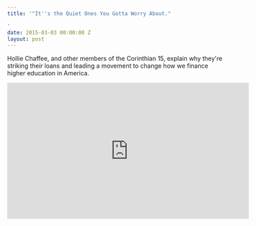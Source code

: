 ```yaml
---
title: '"It''s the Quiet Ones You Gotta Worry About."

'
date: 2015-03-03 00:00:00 Z
layout: post
---
```


Hollie Chaffee, and other members of the Corinthian 15, explain why they're striking their loans and leading a movement to change how we finance higher education in America. 

<iframe width="560" height="315" src="https://www.youtube.com/embed/xNd3yxopCio" frameborder="0" allowfullscreen></iframe>